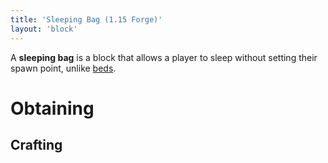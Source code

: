 ```yaml
---
title: 'Sleeping Bag (1.15 Forge)'
layout: 'block'
---
```


A **sleeping bag** is a block that allows a player to sleep without setting their spawn point, unlike [beds](https://minecraft.gamepedia.com/Bed).

# Obtaining

## Crafting